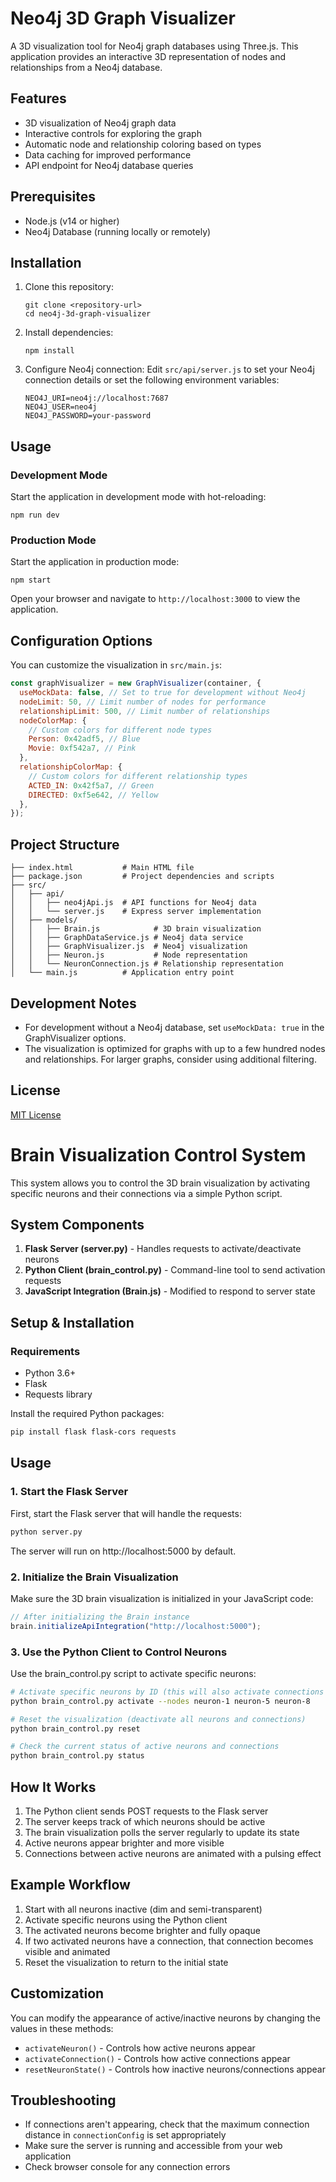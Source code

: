 # Neo4j 3D Graph Visualizer

A 3D visualization tool for Neo4j graph databases using Three.js. This application provides an interactive 3D representation of nodes and relationships from a Neo4j database.

## Features

- 3D visualization of Neo4j graph data
- Interactive controls for exploring the graph
- Automatic node and relationship coloring based on types
- Data caching for improved performance
- API endpoint for Neo4j database queries

## Prerequisites

- Node.js (v14 or higher)
- Neo4j Database (running locally or remotely)

## Installation

1. Clone this repository:

   ```
   git clone <repository-url>
   cd neo4j-3d-graph-visualizer
   ```

2. Install dependencies:

   ```
   npm install
   ```

3. Configure Neo4j connection:
   Edit `src/api/server.js` to set your Neo4j connection details or set the following environment variables:
   ```
   NEO4J_URI=neo4j://localhost:7687
   NEO4J_USER=neo4j
   NEO4J_PASSWORD=your-password
   ```

## Usage

### Development Mode

Start the application in development mode with hot-reloading:

```
npm run dev
```

### Production Mode

Start the application in production mode:

```
npm start
```

Open your browser and navigate to `http://localhost:3000` to view the application.

## Configuration Options

You can customize the visualization in `src/main.js`:

```javascript
const graphVisualizer = new GraphVisualizer(container, {
  useMockData: false, // Set to true for development without Neo4j
  nodeLimit: 50, // Limit number of nodes for performance
  relationshipLimit: 500, // Limit number of relationships
  nodeColorMap: {
    // Custom colors for different node types
    Person: 0x42adf5, // Blue
    Movie: 0xf542a7, // Pink
  },
  relationshipColorMap: {
    // Custom colors for different relationship types
    ACTED_IN: 0x42f5a7, // Green
    DIRECTED: 0xf5e642, // Yellow
  },
});
```

## Project Structure

```
├── index.html           # Main HTML file
├── package.json         # Project dependencies and scripts
├── src/
│   ├── api/
│   │   ├── neo4jApi.js  # API functions for Neo4j data
│   │   └── server.js    # Express server implementation
│   ├── models/
│   │   ├── Brain.js            # 3D brain visualization
│   │   ├── GraphDataService.js # Neo4j data service
│   │   ├── GraphVisualizer.js  # Neo4j visualization
│   │   ├── Neuron.js           # Node representation
│   │   └── NeuronConnection.js # Relationship representation
│   └── main.js          # Application entry point
```

## Development Notes

- For development without a Neo4j database, set `useMockData: true` in the GraphVisualizer options.
- The visualization is optimized for graphs with up to a few hundred nodes and relationships. For larger graphs, consider using additional filtering.

## License

[MIT License](LICENSE)

# Brain Visualization Control System

This system allows you to control the 3D brain visualization by activating specific neurons and their connections via a simple Python script.

## System Components

1. **Flask Server (server.py)** - Handles requests to activate/deactivate neurons
2. **Python Client (brain_control.py)** - Command-line tool to send activation requests
3. **JavaScript Integration (Brain.js)** - Modified to respond to server state

## Setup & Installation

### Requirements

- Python 3.6+
- Flask
- Requests library

Install the required Python packages:

```bash
pip install flask flask-cors requests
```

## Usage

### 1. Start the Flask Server

First, start the Flask server that will handle the requests:

```bash
python server.py
```

The server will run on http://localhost:5000 by default.

### 2. Initialize the Brain Visualization

Make sure the 3D brain visualization is initialized in your JavaScript code:

```javascript
// After initializing the Brain instance
brain.initializeApiIntegration("http://localhost:5000");
```

### 3. Use the Python Client to Control Neurons

Use the brain_control.py script to activate specific neurons:

```bash
# Activate specific neurons by ID (this will also activate connections between them)
python brain_control.py activate --nodes neuron-1 neuron-5 neuron-8

# Reset the visualization (deactivate all neurons and connections)
python brain_control.py reset

# Check the current status of active neurons and connections
python brain_control.py status
```

## How It Works

1. The Python client sends POST requests to the Flask server
2. The server keeps track of which neurons should be active
3. The brain visualization polls the server regularly to update its state
4. Active neurons appear brighter and more visible
5. Connections between active neurons are animated with a pulsing effect

## Example Workflow

1. Start with all neurons inactive (dim and semi-transparent)
2. Activate specific neurons using the Python client
3. The activated neurons become brighter and fully opaque
4. If two activated neurons have a connection, that connection becomes visible and animated
5. Reset the visualization to return to the initial state

## Customization

You can modify the appearance of active/inactive neurons by changing the values in these methods:

- `activateNeuron()` - Controls how active neurons appear
- `activateConnection()` - Controls how active connections appear
- `resetNeuronState()` - Controls how inactive neurons/connections appear

## Troubleshooting

- If connections aren't appearing, check that the maximum connection distance in `connectionConfig` is set appropriately
- Make sure the server is running and accessible from your web application
- Check browser console for any connection errors
